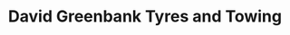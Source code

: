 ---
title: "David Greenbank Tyres and Towing"
url: /kendal/david-greenbank-tyres-and-towing/
shop: car repair
---